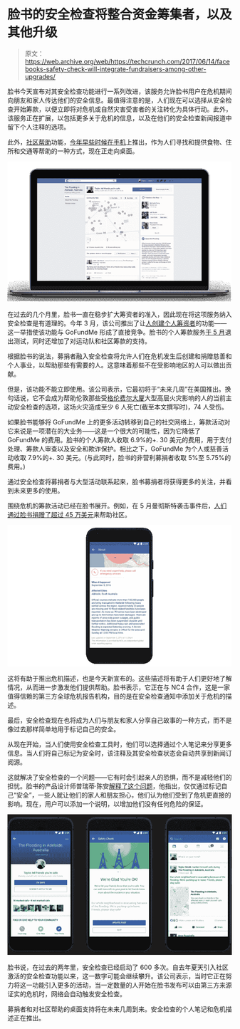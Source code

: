 # 脸书的安全检查将整合资金筹集者，以及其他升级

> 原文：<https://web.archive.org/web/https://techcrunch.com/2017/06/14/facebooks-safety-check-will-integrate-fundraisers-among-other-upgrades/>

脸书今天宣布对其安全检查功能进行一系列改进，该服务允许脸书用户在危机期间向朋友和家人传达他们的安全信息。最值得注意的是，人们现在可以选择从安全检查开始筹款，以便立即将对危机或自然灾害受害者的关注转化为具体行动。此外，该服务正在扩展，以包括更多关于危机的信息，以及在他们的安全检查新闻报道中留下个人注释的选项。

此外，[社区帮助](https://web.archive.org/web/20230323074812/https://newsroom.fb.com/news/2017/02/empowering-people-to-help-one-another-within-safety-check/)功能，[今年早些时候在手机](https://web.archive.org/web/20230323074812/https://techcrunch.com/2017/02/08/community-help/)上推出，作为人们寻找和提供食物、住所和交通等帮助的一种方式，现在正走向桌面。

![](img/dd10a39252dd14eeef5132a86bd5008e.png)

在过去的几个月里，脸书一直在稳步扩大筹资者的准入，因此现在将这项服务纳入安全检查是有道理的。今年 3 月，该公司推出了让[人创建个人筹资者](https://web.archive.org/web/20230323074812/https://techcrunch.com/2017/03/30/facebook-introduces-personal-fundraising-tools-donate-buttons-in-facebook-live/)的功能——这一举措使该功能与 GoFundMe 形成了直接竞争。脸书的个人筹款服务[于 5 月](https://web.archive.org/web/20230323074812/https://techcrunch.com/2017/05/24/facebooks-personal-fundraisers-exit-beta-now-support-raising-money-for-sports-teams-communities/)退出测试，同时还增加了对运动队和社区筹款的支持。

根据脸书的说法，募捐者融入安全检查将允许人们在危机发生后创建和捐赠慈善和个人事业，以帮助那些有需要的人。这意味着那些不在受影响地区的人可以做出贡献。

但是，该功能不能立即使用。该公司表示，它最初将于“未来几周”在美国推出。换句话说，它不会成为帮助伦敦那些受[格伦费尔大厦](https://web.archive.org/web/20230323074812/https://www.facebook.com/safetycheck/london-united-kingdom-fire-jun14-2017/home/)大型高层火灾影响的人的当前主动安全检查的选项，这场火灾造成至少 6 人死亡(截至本文撰写时)，74 人受伤。

如果脸书能够将 GoFundMe 上的更多活动转移到自己的社交网络上，筹款活动对它来说是一项潜在的大业务——这是一个很大的可能性，因为它降低了 GoFundMe 的费用。脸书的个人筹款人收取 6.9%的+. 30 美元的费用，用于支付处理、筹款人审查以及安全和欺诈保护。相比之下，GoFundMe 为个人或慈善活动收取 7.9%的+. 30 美元。(与此同时，脸书的非营利募捐者收取 5%至 5.75%的费用。)

通过安全检查将募捐者与大型活动联系起来，脸书募捐者将获得更多的关注，并看到未来更多的使用。

围绕危机的筹款活动已经在脸书展开。例如，在 5 月曼彻斯特袭击事件后，[人们通过脸书捐赠了超过 45 万美元](https://web.archive.org/web/20230323074812/https://medium.com/@preethichethan/designing-beyond-a-product-launch-32c6202e0ddf)来帮助社区。

![](img/36567cc637603b2640509a05d0df5ca3.png)

这将有助于推出危机描述，也是今天新宣布的。这些描述将有助于人们更好地了解情况，从而进一步激发他们提供帮助。脸书表示，它正在与 NC4 合作，这是一家值得信赖的第三方全球危机报告机构，目的是在安全检查通知中添加关于危机的描述。

最后，安全检查现在也将成为人们与朋友和家人分享自己故事的一种方式，而不是像过去那样简单地用于标记自己的安全。

从现在开始，当人们使用安全检查工具时，他们可以选择通过个人笔记来分享更多信息。当人们将自己标记为安全时，该注释及其安全检查状态会自动共享到新闻订阅源。

这就解决了安全检查的一个问题——它有时会引起亲人的恐惧，而不是减轻他们的担忧。脸书的产品设计师普瑞蒂·陈安[解释了这个问题](https://web.archive.org/web/20230323074812/https://medium.com/@preethichethan/designing-beyond-a-product-launch-32c6202e0ddf)，他指出，仅仅通过标记自己“安全”，一些人就让他们的家人和朋友担心，他们认为他们受到了危机更直接的影响。现在，用户可以添加一个说明，以增加他们没有任何危险的保证。

![](img/cc6ec43cf148309b703cb6761ee76d42.png)

脸书说，在过去的两年里，安全检查已经启动了 600 多次。自去年夏天引入社区激活的安全检查功能以来，这一数字可能会继续攀升。该公司表示，当时它正在努力将这一功能引入更多的活动，当一定数量的人开始在脸书发布可以由第三方来源证实的危机时，网络会自动触发安全检查。

募捐者和对社区帮助的桌面支持将在未来几周到来。安全检查的个人笔记和危机描述正在推出。
